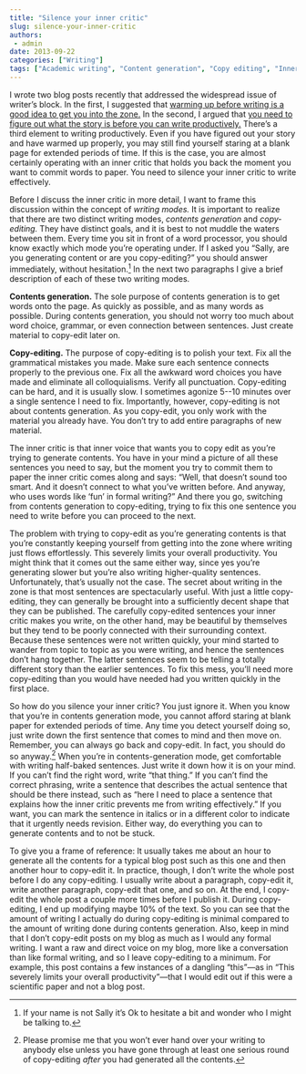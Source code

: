 ```yaml
---
title: "Silence your inner critic"
slug: silence-your-inner-critic
authors:
 - admin
date: 2013-09-22
categories: ["Writing"]
tags: ["Academic writing", "Content generation", "Copy editing", "Inner critic", "Writer's block"]
---
```

I wrote two blog posts recently that addressed the widespread issue of writer’s block. In the first, I suggested that [warming up before writing is a good idea to get you into the zone.](/blog/2013/9/16/warm-up-before-you-write) In the second, I argued that [you need to figure out what the story is before you can write productively.](/blog/2013/9/18/its-easier-to-write-when-you-know-what-you-want-to-say) There’s a third element to writing productively. Even if you have figured out your story and have warmed up properly, you may still find yourself staring at a blank page for extended periods of time. If this is the case, you are almost certainly operating with an inner critic that holds you back the moment you want to commit words to paper. You need to silence your inner critic to write effectively.

Before I discuss the inner critic in more detail, I want to frame this discussion within the concept of *writing modes.* It is important to realize that there are two distinct writing modes, *contents generation* and *copy-editing.* They have distinct goals, and it is best to not muddle the waters between them. Every time you sit in front of a word processor, you should know exactly which mode you’re operating under. If I asked you “Sally, are you generating content or are you copy-editing?” you should answer immediately, without hesitation.[^1] In the next two paragraphs I give a brief description of each of these two writing modes.

**Contents generation.** The sole purpose of contents generation is to get words onto the page. As quickly as possible, and as many words as possible. During contents generation, you should not worry too much about word choice, grammar, or even connection between sentences. Just create material to copy-edit later on.

**Copy-editing.** The purpose of copy-editing is to polish your text. Fix all the grammatical mistakes you made. Make sure each sentence connects properly to the previous one. Fix all the awkward word choices you have made and eliminate all colloquialisms. Verify all punctuation. Copy-editing can be hard, and it is usually slow. I sometimes agonize 5--10 minutes over a single sentence I need to fix. Importantly, however, copy-editing is not about contents generation. As you copy-edit, you only work with the material you already have. You don’t try to add entire paragraphs of new material.

The inner critic is that inner voice that wants you to copy edit as you’re trying to generate contents. You have in your mind a picture of all these sentences you need to say, but the moment you try to commit them to paper the inner critic comes along and says: “Well, that doesn’t sound too smart. And it doesn’t connect to what you’ve written before. And anyway, who uses words like ‘fun’ in formal writing?” And there you go, switching from contents generation to copy-editing, trying to fix this one sentence you need to write before you can proceed to the next.

The problem with trying to copy-edit as you’re generating contents is that you’re constantly keeping yourself from getting into the zone where writing just flows effortlessly. This severely limits your overall productivity. You might think that it comes out the same either way, since yes you’re generating slower but you’re also writing higher-quality sentences. Unfortunately, that’s usually not the case. The secret about writing in the zone is that most sentences are spectacularly useful. With just a little copy-editing, they can generally be brought into a sufficiently decent shape that they can be published. The carefully copy-edited sentences your inner critic makes you write, on the other hand, may be beautiful by themselves but they tend to be poorly connected with their surrounding context. Because these sentences were not written quickly, your mind started to wander from topic to topic as you were writing, and hence the sentences don’t hang together. The latter sentences seem to be telling a totally different story than the earlier sentences. To fix this mess, you’ll need more copy-editing than you would have needed had you written quickly in the first place.

So how do you silence your inner critic? You just ignore it. When you know that you’re in contents generation mode, you cannot afford staring at blank paper for extended periods of time. Any time you detect yourself doing so, just write down the first sentence that comes to mind and then move on. Remember, you can always go back and copy-edit. In fact, you should do so anyway.[^2] When you’re in contents-generation mode, get comfortable with writing half-baked sentences. Just write it down how it is on your mind. If you can’t find the right word, write “that thing.” If you can’t find the correct phrasing, write a sentence that describes the actual sentence that should be there instead, such as “here I need to place a sentence that explains how the inner critic prevents me from writing effectively.” If you want, you can mark the sentence in italics or in a different color to indicate that it urgently needs revision. Either way, do everything you can to generate contents and to not be stuck.

To give you a frame of reference: It usually takes me about an hour to generate all the contents for a typical blog post such as this one and then another hour to copy-edit it. In practice, though, I don’t write the whole post before I do any copy-editing. I usually write about a paragraph, copy-edit it, write another paragraph, copy-edit that one, and so on. At the end, I copy-edit the whole post a couple more times before I publish it. During copy-editing, I end up modifying maybe 10% of the text. So you can see that the amount of writing I actually do during copy-editing is minimal compared to the amount of writing done during contents generation. Also, keep in mind that I don’t copy-edit posts on my blog as much as I would any formal writing. I want a raw and direct voice on my blog, more like a conversation than like formal writing, and so I leave copy-editing to a minimum. For example, this post contains a few instances of a dangling “this”—as in “This severely limits your overall productivity”—that I would edit out if this were a scientific paper and not a blog post.

[^1]: If your name is not Sally it’s Ok to hesitate a bit and wonder who I might be talking to.

[^2]: Please promise me that you won’t ever hand over your writing to anybody else unless you have gone through at least one serious round of copy-editing *after* you had generated all the contents.
